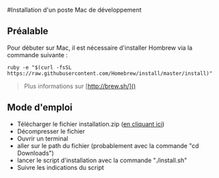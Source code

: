 #Installation d'un poste Mac de développement

## Préalable

Pour débuter sur Mac, il est nécessaire d'installer Hombrew via la commande suivante :

```shell
ruby -e "$(curl -fsSL https://raw.githubusercontent.com/Homebrew/install/master/install)"
```


> Plus informations sur [http://brew.sh/]()

## Mode d'emploi

- Télécharger le fichier installation.zip ([en cliquant ici](https://github.com/CareLabsSAS/documentation-interne/raw/master/poste/script/installation.zip))
- Décompresser le fichier
- Ouvrir un terminal
- aller sur le path du fichier (probablement avec la commande "cd Downloads")
- lancer le script d'installation avec la commande "./install.sh"
- Suivre les indications du script